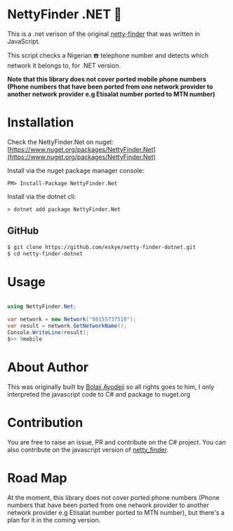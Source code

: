 # NettyFinder .NET :rocket:

This is a .net verison of the original [netty-finder](https://github.com/BolajiAyodeji/netty-finder) that was written in JavaScript.

This script checks a Nigerian ☎️ telephone number and detects which network it belongs to, for .NET  version.

**Note that this library does not cover ported mobile phone numbers (Phone numbers that have been ported from one network provider to another network provider e.g Etisalat number ported to MTN number)**

# Installation 

 Check the NettyFinder.Net on nuget: [https://www.nuget.org/packages/NettyFinder.Net](https://www.nuget.org/packages/NettyFinder.Net)
 

Install via the nuget package manager console:

`PM> Install-Package NettyFinder.Net`
 
Install via the dotnet cli:

`> dotnet add package NettyFinder.Net` 


## GitHub

```bash
$ git clone https://github.com/eskye/netty-finder-dotnet.git
$ cd netty-finder-dotnet
```

# Usage

```C#

using NettyFinder.Net;

var network = new Network("08155737518");
var result = network.GetNetworkName();
Console.WriteLine(result);
$>> 9mobile

```

# About Author

This was originally built by [Bolaji Ayodeji](https://github.com/BolajiAyodeji) so all rights goes to him, I only interpreted the javascript code to C# and package to nuget.org

# Contribution
 You are free to raise an issue, PR and contribute on the C# project. You can also contribute on the javascript version of [netty_finder](https://github.com/BolajiAyodeji/netty-finder). 

# Road Map
At the moment, this library does not cover ported phone numbers (Phone numbers that have been ported from one network provider to another network provider e.g Etisalat number ported to MTN number), but there's a plan for it in the coming version.
